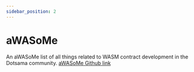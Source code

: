 ```yaml
---
sidebar_position: 2
---
```


# aWASoMe

An aWASoMe list of all things related to WASM contract development in the Dotsama community.
[aWASoMe Github link](https://github.com/AstarNetwork/aWASoMe)
